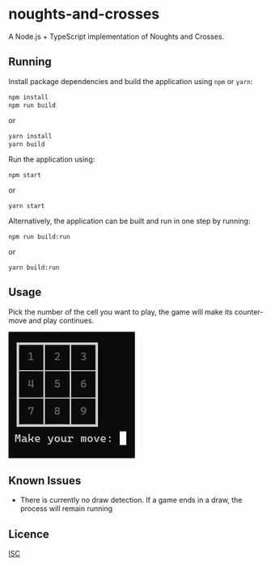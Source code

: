 # noughts-and-crosses

A Node.js + TypeScript implementation of Noughts and Crosses.

## Running

Install package dependencies and build the application using `npm` or `yarn`:

```console
npm install
npm run build
```

or

```console
yarn install
yarn build
```

Run the application using:

```console
npm start
```

or

```console
yarn start
```

Alternatively, the application can be built and run in one step by running:

```console
npm run build:run
```

or

```console
yarn build:run
```

## Usage

Pick the number of the cell you want to play, the game will make its counter-move and play continues.

<img src="https://github.com/mattsmithcode/noughts-and-crosses/raw/main/assets/usage.gif" alt="Usage example" width="250" height="250" />

## Known Issues

- There is currently no draw detection. If a game ends in a draw, the process will remain running

## Licence

[ISC](https://github.com/mattsmithcode/noughts-and-crosses/blob/main/LICENCE)
